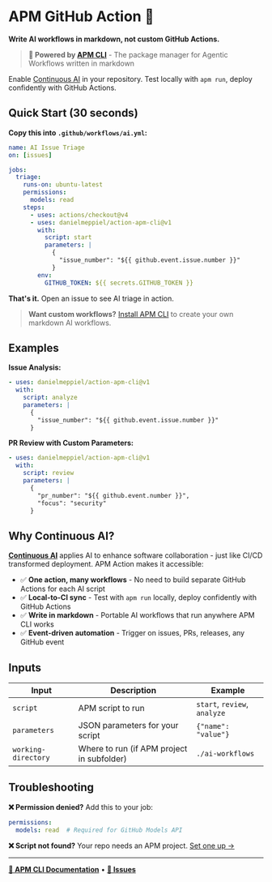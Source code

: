 # APM GitHub Action 🚀
**Write AI workflows in markdown, not custom GitHub Actions.**

> **🔧 Powered by [APM CLI](https://github.com/danielmeppiel/apm-cli)** - The package manager for Agentic Workflows written in markdown

Enable [Continuous AI](https://githubnext.com/projects/continuous-ai/) in your repository. Test locally with `apm run`, deploy confidently with GitHub Actions.

## Quick Start (30 seconds)

**Copy this into `.github/workflows/ai.yml`:**

```yaml
name: AI Issue Triage
on: [issues]

jobs:
  triage:
    runs-on: ubuntu-latest
    permissions:
      models: read
    steps:
      - uses: actions/checkout@v4
      - uses: danielmeppiel/action-apm-cli@v1
        with:
          script: start
          parameters: |
            {
              "issue_number": "${{ github.event.issue.number }}"
            }
        env:
          GITHUB_TOKEN: ${{ secrets.GITHUB_TOKEN }}
```

**That's it.** Open an issue to see AI triage in action.

> **Want custom workflows?** [Install APM CLI](https://github.com/danielmeppiel/apm-cli) to create your own markdown AI workflows.

## Examples

**Issue Analysis:**
```yaml
- uses: danielmeppiel/action-apm-cli@v1
  with:
    script: analyze
    parameters: |
      {
        "issue_number": "${{ github.event.issue.number }}"
      }
```

**PR Review with Custom Parameters:**
```yaml
- uses: danielmeppiel/action-apm-cli@v1
  with:
    script: review
    parameters: |
      {
        "pr_number": "${{ github.event.number }}",
        "focus": "security"
      }
```

## Why Continuous AI?

**[Continuous AI](https://githubnext.com/projects/continuous-ai/)** applies AI to enhance software collaboration - just like CI/CD transformed deployment. APM Action makes it accessible:

- ✅ **One action, many workflows** - No need to build separate GitHub Actions for each AI script
- ✅ **Local-to-CI sync** - Test with `apm run` locally, deploy confidently with GitHub Actions
- ✅ **Write in markdown** - Portable AI workflows that run anywhere APM CLI works
- ✅ **Event-driven automation** - Trigger on issues, PRs, releases, any GitHub event

## Inputs

| Input | Description | Example |
|-------|-------------|---------|
| `script` | APM script to run | `start`, `review`, `analyze` |
| `parameters` | JSON parameters for your script | `{"name": "value"}` |
| `working-directory` | Where to run (if APM project in subfolder) | `./ai-workflows` |

## Troubleshooting

**❌ Permission denied?** Add this to your job:
```yaml
permissions:
  models: read  # Required for GitHub Models API
```

**❌ Script not found?** Your repo needs an APM project. [Set one up →](https://github.com/danielmeppiel/apm-cli#quick-start-30-seconds)

---

**[📖 APM CLI Documentation](https://github.com/danielmeppiel/apm-cli)** • **[🐛 Issues](https://github.com/danielmeppiel/action-apm-cli/issues)**
